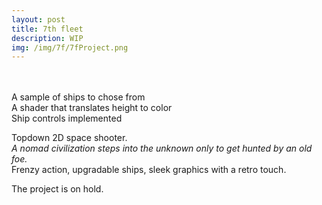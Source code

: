 ```yaml
---
layout: post
title: 7th fleet
description: WIP
img: /img/7f/7fProject.png
---
```


<div class="img_row">
	<img class="col three" src="{{ site.baseurl }}/img/7f/7fMenu.png" alt="" title="Main menu"/>
	<img class="col three" src="{{ site.baseurl }}/img/7f/7fShipyard.png" alt="" title="Shipyard"/>
	<img class="col three" src="{{ site.baseurl }}/img/7f/7fMission.png" alt="" title="Mission mockup"/>
</div>
<br>


<div class="img_row">
	<img class="col three" src="{{ site.baseurl }}/img/7f/7fShips.png" alt="" title="Ships"/>
</div>
<div class="col three caption">
	A sample of ships to chose from
</div>
<div class="img_row">
	<img class="col three" src="{{ site.baseurl }}/img/7f/7fShader.gif" alt="" title="Shader"/>
</div>
<div class="col three caption">
	A shader that translates height to color
</div>
<div class="img_row">
	<img class="col three" src="{{ site.baseurl }}/img/7f/7fFlying.gif" alt="" title="Flying solo"/>
</div>
<div class="col three caption">
	Ship controls implemented
</div>

Topdown 2D space shooter.<br>
<i>A nomad civilization steps into the unknown only to get hunted by an old foe.</i><br>
Frenzy action, upgradable ships, sleek graphics with a retro touch.

The project is on hold.


<div class="credits">

</div>